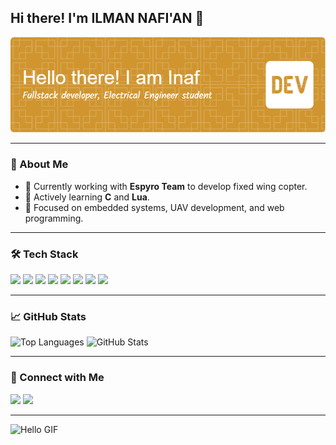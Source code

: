 ## Hi there! I'm ILMAN NAFI'AN 👋

![Header](img/github-header-image.png)

---

### 🚀 About Me
- 🔭 Currently working with **Espyro Team** to develop fixed wing copter.
- 🌱 Actively learning **C** and **Lua**.
- 🎯 Focused on embedded systems, UAV development, and web programming.

---

### 🛠️ Tech Stack

![](https://img.shields.io/badge/C-00599C?style=for-the-badge&logo=c&logoColor=white)
![](https://img.shields.io/badge/C++-00599C?style=for-the-badge&logo=c%2B%2B&logoColor=white)
![](https://img.shields.io/badge/HTML5-E34F26?style=for-the-badge&logo=html5&logoColor=white)
![](https://img.shields.io/badge/CSS3-1572B6?style=for-the-badge&logo=css3&logoColor=white)
![](https://img.shields.io/badge/JavaScript-323330?style=for-the-badge&logo=javascript&logoColor=F7DF1E)
![](https://img.shields.io/badge/PHP-777BB4?style=for-the-badge&logo=php&logoColor=white)
![](https://img.shields.io/badge/Lua-2C2D72?style=for-the-badge&logo=lua&logoColor=white)
![](https://img.shields.io/badge/MySQL-005C84?style=for-the-badge&logo=mysql&logoColor=white)

---

### 📈 GitHub Stats

![Top Languages](https://github-readme-stats.vercel.app/api/top-langs/?username=inaf29&layout=compact)
![GitHub Stats](https://github-readme-stats.vercel.app/api?username=inaf29&show_icons=true&theme=onedark)

---

### 🔗 Connect with Me

<a href="https://www.instagram.com/inaf_29"><img src="https://img.shields.io/badge/Instagram-E4405F?style=for-the-badge&logo=instagram&logoColor=white"></a>
<a href="https://www.linkedin.com/in/ilman-nafi-an-a335501b8/"><img src="https://img.shields.io/badge/LinkedIn-0077B5?style=for-the-badge&logo=linkedin&logoColor=white"></a>

---

![Hello GIF](https://media1.tenor.com/m/Ixkomon842UAAAAd/fyodor-dostoyevsky-fyodor.gif)
